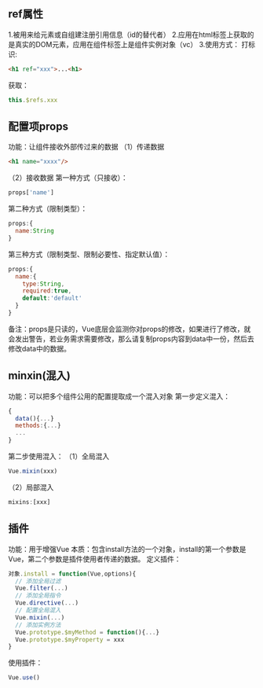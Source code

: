 ## ref属性
  1.被用来给元素或自组建注册引用信息（id的替代者）
  2.应用在html标签上获取的是真实的DOM元素，应用在组件标签上是组件实例对象（vc）
  3.使用方式：
    打标识:
```html
<h1 ref="xxx">...<h1>
```
获取：
```JavaScript
this.$refs.xxx
```
## 配置项props
功能：让组件接收外部传过来的数据
（1）传递数据
```html
<h1 name="xxxx"/>
```
（2）接收数据
第一种方式（只接收）：
```JavaScript
props['name']
```
第二种方式（限制类型）：
```JavaScript
props:{
  name:String
}
```
第三种方式（限制类型、限制必要性、指定默认值）：
```JavaScript
props:{
  name:{
    type:String,
    required:true,
    default:'default'
  }
}
```
备注：props是只读的，Vue底层会监测你对props的修改，如果进行了修改，就会发出警告，若业务需求需要修改，那么请复制props内容到data中一份，然后去修改data中的数据。
## minxin(混入)
功能：可以把多个组件公用的配置提取成一个混入对象
第一步定义混入：
```JavaScript
{
  data(){...}
  methods:{...}
  ...
}
```
第二步使用混入：
（1）全局混入
```JavaScript
Vue.mixin(xxx)
```
（2）局部混入
```JavaScript
mixins:[xxx]
```
## 插件
功能：用于增强Vue
本质：包含install方法的一个对象，install的第一个参数是Vue，第二个参数是插件使用者传递的数据。
定义插件：
```JavaScript
对象.install = function(Vue,options){
  // 添加全局过滤
  Vue.filter(...)
  // 添加全局指令
  Vue.directive(...)
  // 配置全局混入
  Vue.mixin(...)
  // 添加实例方法
  Vue.prototype.$myMethod = function(){...}
  Vue.prototype.$myProperty = xxx
}
```
使用插件：
```JavaScript
Vue.use()
```